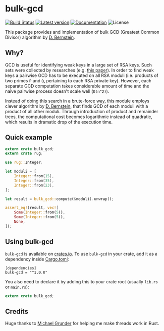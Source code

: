 # bulk-gcd
[![Build Status](https://secure.travis-ci.org/indutny/bulk-gcd.svg)](http://travis-ci.org/indutny/bulk-gcd)
[![Latest version](https://img.shields.io/crates/v/bulk-gcd.svg)](https://crates.io/crates/bulk-gcd)
[![Documentation](https://docs.rs/bulk-gcd/badge.svg)](https://docs.rs/bulk-gcd)
![License](https://img.shields.io/crates/l/bulk-gcd.svg)

This package provides and implementation of bulk GCD (Greatest Common Divisor)
algorithm by [D. Bernstein][bernstein].

## Why?

GCD is useful for identifying weak keys in a large set of RSA keys. Such
sets were collected by researches (e.g. [this paper][that paper]). In order to
find weak keys a pairwise GCD has to be executed on all RSA moduli (i.e.
products of two primes `P` and `Q`, pertaining to each RSA private key).
However, each separate GCD computation takes considerable amount of time and the
naive pairwise process doesn't scale well (`O(n^2)`).

Instead of doing this search in a brute-force way, this module employs clever
algorithm by [D. Bernstein][bernstein], that finds GCD of each moduli with a
product of all other moduli. Through introduction of product and remainder
trees, the computational cost becomes logarithmic instead of quadratic, which
results in dramatic drop of the execution time.

## Quick example

```rust
extern crate bulk_gcd;
extern crate rug;

use rug::Integer;

let moduli = [
    Integer::from(15),
    Integer::from(35),
    Integer::from(23),
];

let result = bulk_gcd::compute(&moduli).unwrap();

assert_eq!(result, vec![
    Some(Integer::from(5)),
    Some(Integer::from(5)),
    None,
]);
```

## Using bulk-gcd

`bulk-gcd` is available on [crates.io][crates]. To use `bulk-gcd` in your crate,
add it as a dependency inside [Cargo.toml][cargo doc]:

```
[dependencies]
bulk-gcd = "^1.0.0"
```

You also need to declare it by adding this to your crate root (usually
`lib.rs` or `main.rs`):

```rust
extern crate bulk_gcd;
```

## Credits

Huge thanks to [Michael Grunder][1] for helping me make threads work in Rust.

[bernstein]: https://cr.yp.to/factorization/smoothparts-20040510.pdf
[that paper]: https://factorable.net/weakkeys12.conference.pdf
[crates]: https://crates.io/crates/bulk-gcd
[cargo doc]: https://doc.rust-lang.org/cargo/guide/dependencies.html
[1]: https://github.com/michael-grunder
